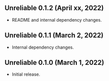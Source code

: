 ## Unreliable 0.1.2 (April xx, 2022) ##

* README and internal dependency changes.

## Unreliable 0.1.1 (March 2, 2022) ##

* Internal dependency changes.

## Unreliable 0.1.0 (March 1, 2022) ##

* Initial release.
